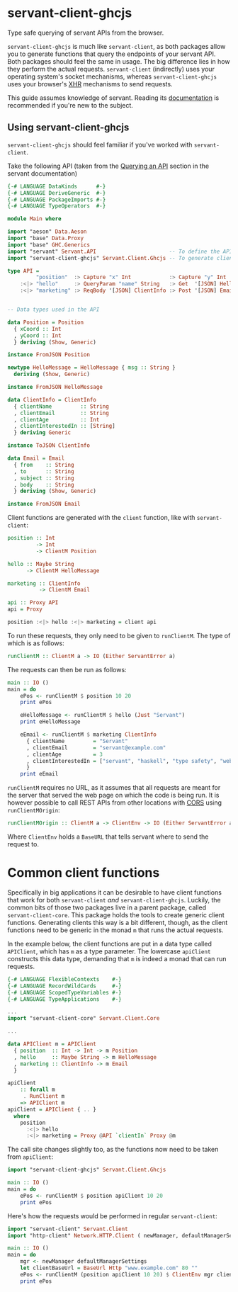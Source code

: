 # servant-client-ghcjs

Type safe querying of servant APIs from the browser.

`servant-client-ghcjs` is much like `servant-client`, as both packages allow you to generate functions that query the endpoints of your servant API. Both packages should feel the same in usage. The big difference lies in how they perform the actual requests. `servant-client` (indirectly) uses your operating system's socket mechanisms, whereas `servant-client-ghcjs` uses your browser's [XHR](https://developer.mozilla.org/en-US/docs/Web/API/XMLHttpRequest/Using_XMLHttpRequest) mechanisms to send requests.

This guide assumes knowledge of servant. Reading its [documentation](haskell-servant.readthedocs.io) is recommended if you're new to the subject.

## Using servant-client-ghcjs
`servant-client-ghcjs` should feel familiar if you've worked with `servant-client`.

Take the following API (taken from the [Querying an API](http://haskell-servant.readthedocs.io/en/stable/tutorial/Client.html) section in the servant documentation)

```haskell
{-# LANGUAGE DataKinds      #-}
{-# LANGUAGE DeriveGeneric  #-}
{-# LANGUAGE PackageImports #-}
{-# LANGUAGE TypeOperators  #-}

module Main where

import "aeson" Data.Aeson
import "base" Data.Proxy
import "base" GHC.Generics
import "servant" Servant.API                       -- To define the API itself
import "servant-client-ghcjs" Servant.Client.Ghcjs -- To generate client functions

type API =
         "position"  :> Capture "x" Int            :> Capture "y" Int          :> Get '[JSON] Position
    :<|> "hello"     :> QueryParam "name" String   :> Get  '[JSON] HelloMessage
    :<|> "marketing" :> ReqBody '[JSON] ClientInfo :> Post '[JSON] Email


-- Data types used in the API

data Position = Position
  { xCoord :: Int
  , yCoord :: Int
  } deriving (Show, Generic)

instance FromJSON Position

newtype HelloMessage = HelloMessage { msg :: String }
  deriving (Show, Generic)

instance FromJSON HelloMessage

data ClientInfo = ClientInfo
  { clientName         :: String
  , clientEmail        :: String
  , clientAge          :: Int
  , clientInterestedIn :: [String]
  } deriving Generic

instance ToJSON ClientInfo

data Email = Email
  { from    :: String
  , to      :: String
  , subject :: String
  , body    :: String
  } deriving (Show, Generic)

instance FromJSON Email
```

Client functions are generated with the `client` function, like with `servant-client`:

```haskell
position :: Int
         -> Int
         -> ClientM Position

hello :: Maybe String
      -> ClientM HelloMessage

marketing :: ClientInfo
          -> ClientM Email

api :: Proxy API
api = Proxy

position :<|> hello :<|> marketing = client api
```

To run these requests, they only need to be given to `runClientM`. The type of which is as follows:

```haskell
runClientM :: ClientM a -> IO (Either ServantError a)
```

The requests can then be run as follows:

```haskell
main :: IO ()
main = do
    ePos <- runClientM $ position 10 20
    print ePos

    eHelloMessage <- runClientM $ hello (Just "Servant")
    print eHelloMessage

    eEmail <- runClientM $ marketing ClientInfo
      { clientName         = "Servant"
      , clientEmail        = "servant@example.com"
      , clientAge          = 3
      , clientInterestedIn = ["servant", "haskell", "type safety", "web apps"]
      }
    print eEmail
```

`runClientM` requires no URL, as it assumes that all requests are meant for the server that served the web page on which the code is being run. It is however possible to call REST APIs from other locations with [CORS](https://developer.mozilla.org/en-US/docs/Web/HTTP/CORS) using `runClientMOrigin`:

```haskell
runClientMOrigin :: ClientM a -> ClientEnv -> IO (Either ServantError a)
```

Where `ClientEnv` holds a `BaseURL` that tells servant where to send the request to.

# Common client functions
Specifically in big applications it can be desirable to have client functions that work for both `servant-client` *and* `servant-client-ghcjs`. Luckily, the common bits of those two packages live in a parent package, called `servant-client-core`. This package holds the tools to create generic client functions. Generating clients this way is a bit different, though, as the client functions need to be generic in the monad `m` that runs the actual requests.

In the example below, the client functions are put in a data type called `APIClient`, which has `m` as a type parameter. The lowercase `apiClient` constructs this data type, demanding that `m` is indeed a monad that can run requests.

```haskell
{-# LANGUAGE FlexibleContexts    #-}
{-# LANGUAGE RecordWildCards     #-}
{-# LANGUAGE ScopedTypeVariables #-}
{-# LANGUAGE TypeApplications    #-}

...
import "servant-client-core" Servant.Client.Core

...

data APIClient m = APIClient
  { position  :: Int -> Int -> m Position
  , hello     :: Maybe String -> m HelloMessage
  , marketing :: ClientInfo -> m Email
  }

apiClient
    :: forall m
     . RunClient m
    => APIClient m
apiClient = APIClient { .. }
  where
    position
      :<|> hello
      :<|> marketing = Proxy @API `clientIn` Proxy @m
```

The call site changes slightly too, as the functions now need to be taken from `apiClient`:

```haskell
import "servant-client-ghcjs" Servant.Client.Ghcjs

main :: IO ()
main = do
    ePos <- runClientM $ position apiClient 10 20
    print ePos
```

Here's how the requests would be performed in regular `servant-client`:

```haskell
import "servant-client" Servant.Client
import "http-client" Network.HTTP.Client ( newManager, defaultManagerSettings )

main :: IO ()
main = do
    mgr <- newManager defaultManagerSettings
    let clientBaseUrl = BaseUrl Http "www.example.com" 80 ""
    ePos <- runClientM (position apiClient 10 20) $ ClientEnv mgr clientBaseUrl
    print ePos
```
